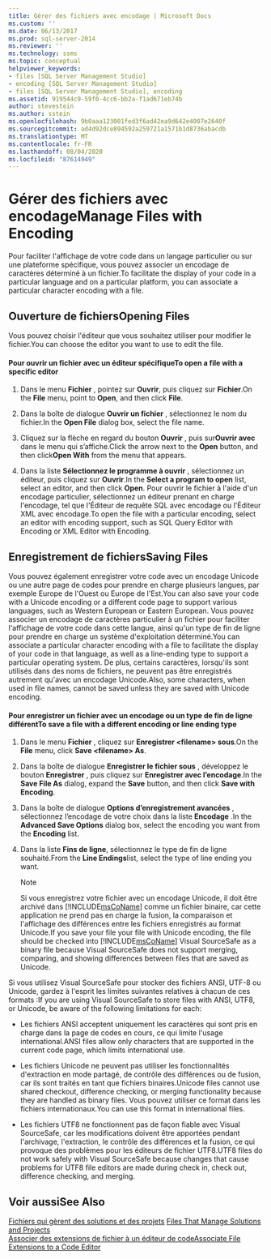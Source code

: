 ```yaml
---
title: Gérer des fichiers avec encodage | Microsoft Docs
ms.custom: ''
ms.date: 06/13/2017
ms.prod: sql-server-2014
ms.reviewer: ''
ms.technology: ssms
ms.topic: conceptual
helpviewer_keywords:
- files [SQL Server Management Studio]
- encoding [SQL Server Management Studio]
- files [SQL Server Management Studio], encoding
ms.assetid: 919544c9-59f0-4cc6-bb2a-f1ad671eb74b
author: stevestein
ms.author: sstein
ms.openlocfilehash: 9b0aaa123001fed3f6ad42ea9d642e4007e2640f
ms.sourcegitcommit: ad4d92dce894592a259721a1571b1d8736abacdb
ms.translationtype: MT
ms.contentlocale: fr-FR
ms.lasthandoff: 08/04/2020
ms.locfileid: "87614949"
---
```

# <a name="manage-files-with-encoding"></a><span data-ttu-id="00887-102">Gérer des fichiers avec encodage</span><span class="sxs-lookup"><span data-stu-id="00887-102">Manage Files with Encoding</span></span>
  <span data-ttu-id="00887-103">Pour faciliter l'affichage de votre code dans un langage particulier ou sur une plateforme spécifique, vous pouvez associer un encodage de caractères déterminé à un fichier.</span><span class="sxs-lookup"><span data-stu-id="00887-103">To facilitate the display of your code in a particular language and on a particular platform, you can associate a particular character encoding with a file.</span></span>  
  
## <a name="opening-files"></a><span data-ttu-id="00887-104">Ouverture de fichiers</span><span class="sxs-lookup"><span data-stu-id="00887-104">Opening Files</span></span>  
 <span data-ttu-id="00887-105">Vous pouvez choisir l'éditeur que vous souhaitez utiliser pour modifier le fichier.</span><span class="sxs-lookup"><span data-stu-id="00887-105">You can choose the editor you want to use to edit the file.</span></span>  
  
#### <a name="to-open-a-file-with-a-specific-editor"></a><span data-ttu-id="00887-106">Pour ouvrir un fichier avec un éditeur spécifique</span><span class="sxs-lookup"><span data-stu-id="00887-106">To open a file with a specific editor</span></span>  
  
1.  <span data-ttu-id="00887-107">Dans le menu **Fichier** , pointez sur **Ouvrir**, puis cliquez sur **Fichier**.</span><span class="sxs-lookup"><span data-stu-id="00887-107">On the **File** menu, point to **Open**, and then click **File**.</span></span>  
  
2.  <span data-ttu-id="00887-108">Dans la boîte de dialogue **Ouvrir un fichier** , sélectionnez le nom du fichier.</span><span class="sxs-lookup"><span data-stu-id="00887-108">In the **Open File** dialog box, select the file name.</span></span>  
  
3.  <span data-ttu-id="00887-109">Cliquez sur la flèche en regard du bouton **Ouvrir** , puis sur**Ouvrir avec** dans le menu qui s’affiche.</span><span class="sxs-lookup"><span data-stu-id="00887-109">Click the arrow next to the **Open** button, and then click**Open With** from the menu that appears.</span></span>  
  
4.  <span data-ttu-id="00887-110">Dans la liste **Sélectionnez le programme à ouvrir** , sélectionnez un éditeur, puis cliquez sur **Ouvrir**.</span><span class="sxs-lookup"><span data-stu-id="00887-110">In the **Select a program to open** list, select an editor, and then click **Open**.</span></span> <span data-ttu-id="00887-111">Pour ouvrir le fichier à l'aide d'un encodage particulier, sélectionnez un éditeur prenant en charge l'encodage, tel que l'Éditeur de requête SQL avec encodage ou l'Éditeur XML avec encodage.</span><span class="sxs-lookup"><span data-stu-id="00887-111">To open the file with a particular encoding, select an editor with encoding support, such as SQL Query Editor with Encoding or XML Editor with Encoding.</span></span>  
  
## <a name="saving-files"></a><span data-ttu-id="00887-112">Enregistrement de fichiers</span><span class="sxs-lookup"><span data-stu-id="00887-112">Saving Files</span></span>  
 <span data-ttu-id="00887-113">Vous pouvez également enregistrer votre code avec un encodage Unicode ou une autre page de codes pour prendre en charge plusieurs langues, par exemple Europe de l'Ouest ou Europe de l'Est.</span><span class="sxs-lookup"><span data-stu-id="00887-113">You can also save your code with a Unicode encoding or a different code page to support various languages, such as Western European or Eastern European.</span></span> <span data-ttu-id="00887-114">Vous pouvez associer un encodage de caractères particulier à un fichier pour faciliter l'affichage de votre code dans cette langue, ainsi qu'un type de fin de ligne pour prendre en charge un système d'exploitation déterminé.</span><span class="sxs-lookup"><span data-stu-id="00887-114">You can associate a particular character encoding with a file to facilitate the display of your code in that language, as well as a line-ending type to support a particular operating system.</span></span> <span data-ttu-id="00887-115">De plus, certains caractères, lorsqu'ils sont utilisés dans des noms de fichiers, ne peuvent pas être enregistrés autrement qu'avec un encodage Unicode.</span><span class="sxs-lookup"><span data-stu-id="00887-115">Also, some characters, when used in file names, cannot be saved unless they are saved with Unicode encoding.</span></span>  
  
#### <a name="to-save-a-file-with-a-different-encoding-or-line-ending-type"></a><span data-ttu-id="00887-116">Pour enregistrer un fichier avec un encodage ou un type de fin de ligne différent</span><span class="sxs-lookup"><span data-stu-id="00887-116">To save a file with a different encoding or line ending type</span></span>  
  
1.  <span data-ttu-id="00887-117">Dans le menu **Fichier** , cliquez sur **Enregistrer \<filename> sous**.</span><span class="sxs-lookup"><span data-stu-id="00887-117">On the **File** menu, click **Save \<filename> As**.</span></span>  
  
2.  <span data-ttu-id="00887-118">Dans la boîte de dialogue **Enregistrer le fichier sous** , développez le bouton **Enregistrer** , puis cliquez sur **Enregistrer avec l’encodage**.</span><span class="sxs-lookup"><span data-stu-id="00887-118">In the **Save File As** dialog, expand the **Save** button, and then click **Save with Encoding**.</span></span>  
  
3.  <span data-ttu-id="00887-119">Dans la boîte de dialogue **Options d’enregistrement avancées** , sélectionnez l’encodage de votre choix dans la liste **Encodage** .</span><span class="sxs-lookup"><span data-stu-id="00887-119">In the **Advanced Save Options** dialog box, select the encoding you want from the **Encoding** list.</span></span>  
  
4.  <span data-ttu-id="00887-120">Dans la liste **Fins de ligne**, sélectionnez le type de fin de ligne souhaité.</span><span class="sxs-lookup"><span data-stu-id="00887-120">From the **Line Endings**list, select the type of line ending you want.</span></span>  
  
    > [!NOTE]  
    >  <span data-ttu-id="00887-121">Si vous enregistrez votre fichier avec un encodage Unicode, il doit être archivé dans [!INCLUDE[msCoName](../../includes/msconame-md.md)] comme un fichier binaire, car cette application ne prend pas en charge la fusion, la comparaison et l'affichage des différences entre les fichiers enregistrés au format Unicode.</span><span class="sxs-lookup"><span data-stu-id="00887-121">If you save your file your file with Unicode encoding, the file should be checked into [!INCLUDE[msCoName](../../includes/msconame-md.md)] Visual SourceSafe as a binary file because Visual SourceSafe does not support merging, comparing, and showing differences between files that are saved as Unicode.</span></span>  
  
 <span data-ttu-id="00887-122">Si vous utilisez Visual SourceSafe pour stocker des fichiers ANSI, UTF-8 ou Unicode, gardez à l'esprit les limites suivantes relatives à chacun de ces formats :</span><span class="sxs-lookup"><span data-stu-id="00887-122">If you are using Visual SourceSafe to store files with ANSI, UTF8, or Unicode, be aware of the following limitations for each:</span></span>  
  
-   <span data-ttu-id="00887-123">Les fichiers ANSI acceptent uniquement les caractères qui sont pris en charge dans la page de codes en cours, ce qui limite l'usage international.</span><span class="sxs-lookup"><span data-stu-id="00887-123">ANSI files allow only characters that are supported in the current code page, which limits international use.</span></span>  
  
-   <span data-ttu-id="00887-124">Les fichiers Unicode ne peuvent pas utiliser les fonctionnalités d'extraction en mode partagé, de contrôle des différences ou de fusion, car ils sont traités en tant que fichiers binaires.</span><span class="sxs-lookup"><span data-stu-id="00887-124">Unicode files cannot use shared checkout, difference checking, or merging functionality because they are handled as binary files.</span></span> <span data-ttu-id="00887-125">Vous pouvez utiliser ce format dans les fichiers internationaux.</span><span class="sxs-lookup"><span data-stu-id="00887-125">You can use this format in international files.</span></span>  
  
-   <span data-ttu-id="00887-126">Les fichiers UTF8 ne fonctionnent pas de façon fiable avec Visual SourceSafe, car les modifications doivent être apportées pendant l'archivage, l'extraction, le contrôle des différences et la fusion, ce qui provoque des problèmes pour les éditeurs de fichier UTF8.</span><span class="sxs-lookup"><span data-stu-id="00887-126">UTF8 files do not work safely with Visual SourceSafe because changes that cause problems for UTF8 file editors are made during check in, check out, difference checking, and merging.</span></span>  
  
## <a name="see-also"></a><span data-ttu-id="00887-127">Voir aussi</span><span class="sxs-lookup"><span data-stu-id="00887-127">See Also</span></span>  
 <span data-ttu-id="00887-128">[Fichiers qui gèrent des solutions et des projets](files-that-manage-solutions-and-projects.md) </span><span class="sxs-lookup"><span data-stu-id="00887-128">[Files That Manage Solutions and Projects](files-that-manage-solutions-and-projects.md) </span></span>  
 [<span data-ttu-id="00887-129">Associer des extensions de fichier à un éditeur de code</span><span class="sxs-lookup"><span data-stu-id="00887-129">Associate File Extensions to a Code Editor</span></span>](../../relational-databases/scripting/associate-file-extensions-to-a-code-editor.md)  
  
  
